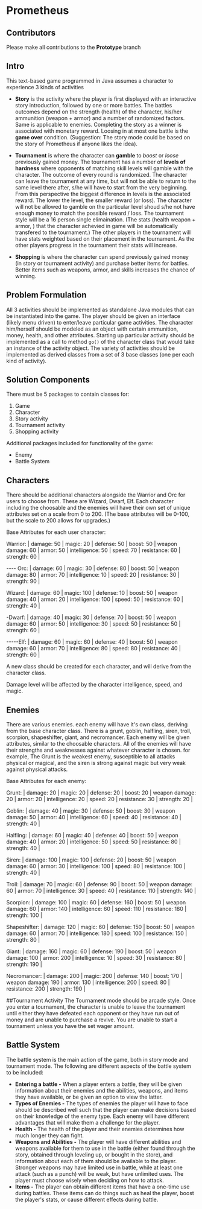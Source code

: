 # Prometheus

## Contributors
Please make all contributions to the **Prototype** branch

## Intro
This text-based game programmed in Java assumes a character to experience 3 kinds of activities

* **Story** is the activity where the player is first displayed with an interactive story introduction, followed by one or more battles. The battles outcomes depend on the strength (health) of the character, his/her ammunition (weapon + armor) and a number of randomized factors. Same is applicable to enemies. Completing the story as a winner is associated with monetary reward. Loosing in at most one battle is the **game over** condition. (Suggestion: The story mode could be based on the story of Prometheus if anyone likes the idea).


* **Tournament** is where the character can **gamble** to *boost* or *loose* previously gained money. The tournament has a number of **levels of hardness** where opponents of matching skill levels will gamble with the character. The outcome of every round is randomized. The character can leave the tournament at any time, but will not be able to return to the same level there after, s/he will have to start from the very beginning. From this perspective the biggest difference in levels is the associated reward. The lower the level, the smaller reward (or loss). The character will not be allowed to gamble on the particular level shoud s/he not have enough money to match the possible reward / loss. The tournament style will be a 16 person single elimaination. (The stats (health weapon + armor, ) that the character achevied in game will be automatically transfered to the tournament.) The other players in the tournament will have stats weighted based on their placement in the tournament. As the other players progress in the tournament their stats will increase.

* **Shopping** is where the character can spend previously gained money (in story or tournament activity) and purchase better items for battles. Better items such as weapons, armor, and skills increases the chance of winning.


## Problem Formulation
All 3 activities should be implemented as standalone Java modules that can be instantiated into the game. The player should be given an interface (likely menu driven) to enter/leave particular game activities. The character him/herself should be modeled as an object with certain ammunition, money, health, and other attributes. Starting up particular activity should be implemented as a call to method `go()` of the character class that would take an instance of the activity object. The variety of activities should be implemented as derived classes from a set of 3 base classes (one per each kind of activity).

## Solution Components
There must be 5 packages to contain classes for:
1. Game
1. Character
1. Story activity
1. Tournament activity
1. Shopping activity

Additional packages included for functionality of the game:
* Enemy
* Battle System

## Characters
There should be additional characters alongside the Warrior and Orc for users to choose from. These are Wizard, Dwarf, Elf. Each character including the choosable and the enemies will have their own set of unique attributes set on a scale from 0 to 200. (The base attributes will be 0-100, but the scale to 200 allows for upgrades.) 

Base Attributes for each user character:
 
Warrior: | damage: 50 | magic: 20  | defense: 50 | boost: 50 | weapon damage: 60 | armor: 50 | intelligence: 50  | speed: 70 | resistance: 60 | strength: 60 |

----  Orc:   |  damage: 60 | magic: 30  | defense: 80 | boost: 50 | weapon damage: 80 | armor: 70 | intelligence: 10  | speed: 20 | resistance: 30 | strength: 90 |

Wizard: |  damage: 60 | magic: 100 | defense: 10 | boost: 50 | weapon damage: 40 | armor: 20 | intelligence: 100 | speed: 50 | resistance: 60 | strength: 40 |

-Dwarf:  | damage: 40 | magic: 30  | defense: 70 | boost: 50 | weapon damage: 60 | armor: 50 | intelligence:  30 | speed: 50 | resistance: 50 | strength: 60 |

-----Elf:   |  damage: 60 | magic: 60 | defense:  40 | boost: 50 | weapon damage: 60 | armor: 70 | intelligence:  80 | speed: 80 | resistance: 40 | strength: 60 |
  
 
		
A new class should be created for each character, and will derive from the character class. 

Damage level will be affected by the character intelligence, speed, and magic. 

## Enemies

There are various enemies. each enemy will have it's own class, deriving from the base character class. 
There is a grunt, goblin, halfling, siren, troll, scorpion, shapeshifter, giant, and necromancer. Each enemy will be given attributes, similar to the choosable characters. All of the enemies will have their strengths and weaknesses against whatever character is chosen. for example, The Grunt is the weakest enemy, susceptible to all attacks physical or magical, and the siren is strong against magic but very weak against physical attacks.

Base Attributes for each enemy:
 
Grunt: | damage: 20 | magic: 20  | defense: 20 | boost: 20 | weapon damage: 20 | armor: 20 | intelligence: 20  | speed: 20 | resistance: 30 | strength: 20 |

Goblin:  |  damage: 40 | magic: 30  | defense: 50 | boost: 30 | weapon damage: 50 | armor: 40 | intelligence: 60  | speed: 40 | resistance: 40 | strength: 40 |

Halfling: |  damage: 60 | magic: 40 | defense: 40 | boost: 50 | weapon damage: 40 | armor: 20 | intelligence: 50 | speed: 50 | resistance: 80 | strength: 40 |

Siren:  | damage: 100 | magic: 100  | defense: 20 | boost: 50 | weapon damage: 60 | armor: 30 | intelligence:  100 | speed: 80 | resistance: 100 | strength: 40 |

Troll:   |  damage: 70 | magic: 60 | defense:  90 | boost: 50 | weapon damage: 60 | armor: 70 | intelligence:  30 | speed: 40 | resistance: 110 | strength: 140 |

Scorpion:   |  damage: 100 | magic: 60 | defense:  160 | boost: 50 | weapon damage: 60 | armor: 140 | intelligence:  60 | speed: 110 | resistance: 180 | strength: 100 |

Shapeshifter:   |  damage: 120 | magic: 60 | defense:  150 | boost: 50 | weapon damage: 60 | armor: 70 | intelligence:  180 | speed: 100 | resistance: 150 | strength: 80 |

Giant:   |  damage: 160 | magic: 60 | defense:  190 | boost: 50 | weapon damage: 100 | armor: 200 | intelligence:  10 | speed: 30 | resistance: 80 | strength: 190 |

Necromancer:   |  damage: 200 | magic: 200 | defense:  140 | boost: 170 | weapon damage: 190 | armor: 130 | intelligence:  200 | speed: 80 | resistance: 200 | strength: 190 |
  



##Tournament Activity
The Tournament mode should be arcade style. Once you enter a tournament, the character is unable to leave the tournament until either they have defeated each opponent or they have run out of money and are unable to purchase a revive. You are unable to start a tournament unless you have the set wager amount.  


## Battle System
The battle system is the main action of the game, both in story mode and tournament mode. The following are different aspects of the battle system to be included:
* **Entering a battle -** When a player enters a battle, they will be given information about their enemies and the abilities, weapons, and items they have available, or be given an option to view the latter.
* **Types of Enemies -** The types of enemies the player will have to face should be described well such that the player can make decisions based on their knowledge of the enemy type. Each enemy will have different advantages that will make them a challenge for the player.
* **Health -** The health of the player and their enemies determines how much longer they can fight.
* **Weapons and Abilities -** The player will have different abilities and weapons available for them to use in the battle (either found through the story, obtained through leveling up, or bought in the store), and information about each of them should be available to the player. Stronger weapons may have limited use in battle, while at least one attack (such as a punch) will be weak, but have unlimited uses. The player must choose wisely when deciding on how to attack.
* **Items -** The player can obtain different items that have a one-time use during battles. These items can do things such as heal the player, boost the player's stats, or cause different effects during battle.

